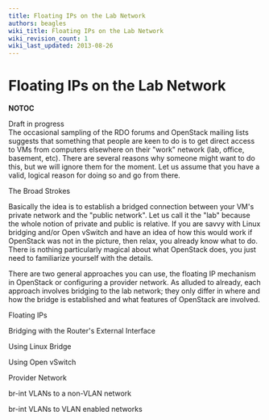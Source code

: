 ```yaml
---
title: Floating IPs on the Lab Network
authors: beagles
wiki_title: Floating IPs on the Lab Network
wiki_revision_count: 1
wiki_last_updated: 2013-08-26
---
```


# Floating IPs on the Lab Network

__NOTOC__

<div class="alert">
Draft in progress

</div>
The occasional sampling of the RDO forums and OpenStack mailing lists suggests that something that people are keen to do is to get direct access to VMs from computers elsewhere on their "work" network (lab, office, basement, etc). There are several reasons why someone might want to do this, but we will ignore them for the moment. Let us assume that you have a valid, logical reason for doing so and go from there.

The Broad Strokes

Basically the idea is to establish a bridged connection between your VM's private network and the "public network". Let us call it the "lab" because the whole notion of private and public is relative. If you are savvy with Linux bridging and/or Open vSwitch and have an idea of how this would work if OpenStack was not in the picture, then relax, you already know what to do. There is nothing particularly magical about what OpenStack does, you just need to familiarize yourself with the details.

There are two general approaches you can use, the floating IP mechanism in OpenStack or configuring a provider network. As alluded to already, each approach involves bridging to the lab network; they only differ in where and how the bridge is established and what features of OpenStack are involved.

Floating IPs

Bridging with the Router's External Interface

Using Linux Bridge

Using Open vSwitch

Provider Network

br-int VLANs to a non-VLAN network

br-int VLANs to VLAN enabled networks
